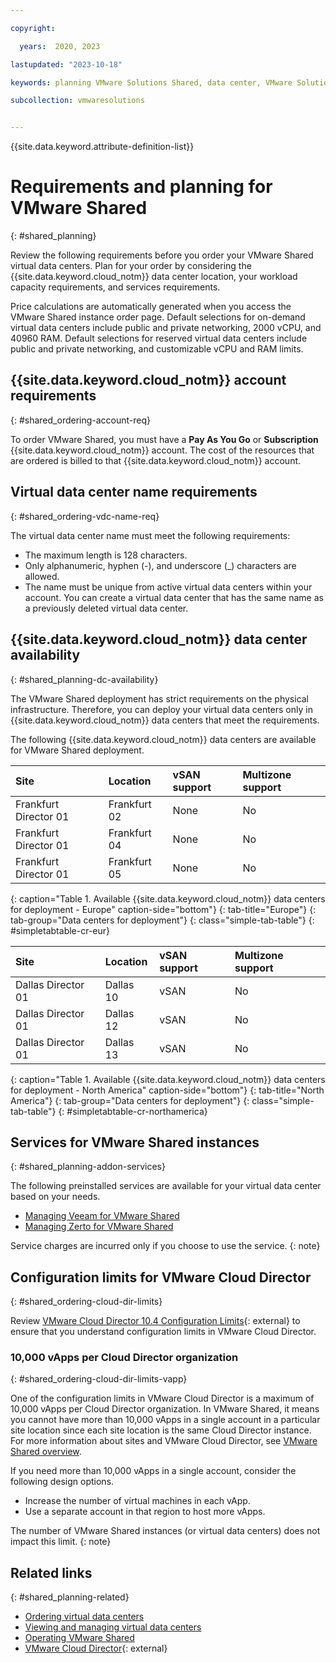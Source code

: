 ```yaml
---

copyright:

  years:  2020, 2023

lastupdated: "2023-10-18"

keywords: planning VMware Solutions Shared, data center, VMware Solutions Shared data centers

subcollection: vmwaresolutions


---
```


{{site.data.keyword.attribute-definition-list}}

# Requirements and planning for VMware Shared
{: #shared_planning}

Review the following requirements before you order your VMware Shared virtual data centers. Plan for your order by considering the {{site.data.keyword.cloud_notm}} data center location, your workload capacity requirements, and services requirements.

Price calculations are automatically generated when you access the VMware Shared instance order page. Default selections for on-demand virtual data centers include public and private networking, 2000 vCPU, and 40960 RAM. Default selections for reserved virtual data centers include public and private networking, and customizable vCPU and RAM limits.

## {{site.data.keyword.cloud_notm}} account requirements
{: #shared_ordering-account-req}

To order VMware Shared, you must have a **Pay As You Go** or **Subscription** {{site.data.keyword.cloud_notm}} account. The cost of the resources that are ordered is billed to that {{site.data.keyword.cloud_notm}} account.

## Virtual data center name requirements
{: #shared_ordering-vdc-name-req}

The virtual data center name must meet the following requirements:

* The maximum length is 128 characters.
* Only alphanumeric, hyphen (-), and underscore (_) characters are allowed.
* The name must be unique from active virtual data centers within your account. You can create a virtual data center that has the same name as a previously deleted virtual data center.

## {{site.data.keyword.cloud_notm}} data center availability
{: #shared_planning-dc-availability}

The VMware Shared deployment has strict requirements on the physical infrastructure. Therefore, you can deploy your virtual data centers only in {{site.data.keyword.cloud_notm}} data centers that meet the requirements.

The following {{site.data.keyword.cloud_notm}} data centers are available for VMware Shared deployment.

| Site | Location | vSAN support | Multizone support |
|:---- |:-------- |:------------ |:----------------- |
| Frankfurt Director 01 | Frankfurt 02 | None | No |
| Frankfurt Director 01 | Frankfurt 04 | None | No |
| Frankfurt Director 01 | Frankfurt 05 | None | No |
{: caption="Table 1. Available {{site.data.keyword.cloud_notm}} data centers for deployment - Europe" caption-side="bottom"}
{: tab-title="Europe"}
{: tab-group="Data centers for deployment"}
{: class="simple-tab-table"}
{: #simpletabtable-cr-eur}

| Site | Location | vSAN support | Multizone support |
|:---- |:-------- |:------------ |:----------------- |
| Dallas Director 01 | Dallas 10 | vSAN | No |
| Dallas Director 01 | Dallas 12 | vSAN | No |
| Dallas Director 01 | Dallas 13 | vSAN | No |
{: caption="Table 1. Available {{site.data.keyword.cloud_notm}} data centers for deployment - North America" caption-side="bottom"}
{: tab-title="North America"}
{: tab-group="Data centers for deployment"}
{: class="simple-tab-table"}
{: #simpletabtable-cr-northamerica}

## Services for VMware Shared instances
{: #shared_planning-addon-services}

The following preinstalled services are available for your virtual data center based on your needs.
* [Managing Veeam for VMware Shared](/docs/vmwaresolutions?topic=vmwaresolutions-shared_veeam)
* [Managing Zerto for VMware Shared](/docs/vmwaresolutions?topic=vmwaresolutions-shared_zerto-portal)

Service charges are incurred only if you choose to use the service.
{: note}

## Configuration limits for VMware Cloud Director
{: #shared_ordering-cloud-dir-limits}

Review [VMware Cloud Director 10.4 Configuration Limits](https://configmax.esp.vmware.com/guest?vmwareproduct=%20VMware%20Cloud%20Director&release=VMware%20Cloud%20Director%2010.4&categories=35-0){: external} to ensure that you understand configuration limits in VMware Cloud Director.

### 10,000 vApps per Cloud Director organization
{: #shared_ordering-cloud-dir-limits-vapp}

One of the configuration limits in VMware Cloud Director is a maximum of 10,000 vApps per Cloud Director organization. In VMware Shared, it means you cannot have more than 10,000 vApps in a single account in a particular site location since each site location is the same Cloud Director instance. For more information about sites and VMware Cloud Director, see [VMware Shared overview](/docs/vmwaresolutions?topic=vmwaresolutions-shared_overview).

If you need more than 10,000 vApps in a single account, consider the following design options.

* Increase the number of virtual machines in each vApp.
* Use a separate account in that region to host more vApps.

The number of VMware Shared instances (or virtual data centers) does not impact this limit.
{: note}

## Related links
{: #shared_planning-related}

* [Ordering virtual data centers](/docs/vmwaresolutions?topic=vmwaresolutions-shared_ordering)
* [Viewing and managing virtual data centers](/docs/vmwaresolutions?topic=vmwaresolutions-shared_viewing-vdc-summary)
* [Operating VMware Shared](/docs/vmwaresolutions?topic=vmwaresolutions-shared_vcd-ops-guide)
* [VMware Cloud Director](https://www.vmware.com/ca/products/cloud-director.html){: external}
